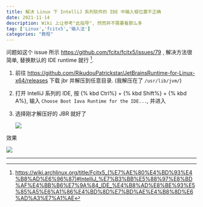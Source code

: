 ```yaml
---
title: 解决 Linux 下 IntelliJ 系列软件的 IDE 中输入框位置不正确
date: 2021-11-14
description: Wiki 上让参考"此指导", 然而并不需要看那么多
tag: ['Linux','fcitx5','输入法']
categories: "教程"
---
```


问题如这个 issue 所示 https://github.com/fcitx/fcitx5/issues/79 , 解决方法很简单, 替换默认的 IDE runtime 就行 [^1].

1. 前往  https://github.com/RikudouPatrickstar/JetBrainsRuntime-for-Linux-x64/releases 下载 jbr 并解压到任意目录. (我解压在了 `/usr/lib/jvm/`)

2. 打开 IntelliJ 系列的 IDE, 按 {% kbd Ctrl%} + {% kbd Shift%} + {% kbd A%}, 输入 `Choose Boot Iava Runtime for the IDE...`, 并进入

3. 选择刚才解压好的 JBR 就好了

    ![](https://unpkg.zhimg.com/rikka-os2@1.0.4/img/setjbr.png)


效果

![](https://unpkg.zhimg.com/rikka-os2@1.0.4/img/haole.png)

----------------
[^1]: https://wiki.archlinux.org/title/Fcitx5_(%E7%AE%80%E4%BD%93%E4%B8%AD%E6%96%87)#IntelliJ_%E7%B3%BB%E5%88%97%E8%BD%AF%E4%BB%B6%E7%9A%84_IDE_%E4%B8%AD%E8%BE%93%E5%85%A5%E6%A1%86%E4%BD%8D%E7%BD%AE%E4%B8%8D%E6%AD%A3%E7%A1%AE